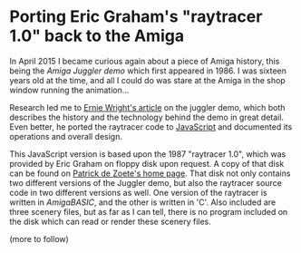 # Porting Eric Graham's "raytracer 1.0" back to the Amiga

In April 2015 I became curious again about a piece of Amiga history, this being the *Amiga Juggler demo* which first appeared in 1986. I was sixteen years old at the time, and all I could do was stare at the Amiga in the shop window running the animation...

Research led me to [Ernie Wright's article](http://www.etwright.org/cghist/juggler.html "The Juggler") on the juggler demo, which both describes the history and the technology behind the demo in great detail. Even better, he ported the raytracer code to [JavaScript](http://www.etwright.org/cghist/juggler_rt.html) and documented its operations and overall design.

This JavaScript version is based upon the 1987 "raytracer 1.0", which was provided by Eric Graham on floppy disk upon request. A copy of that disk can be found on [Patrick de Zoete's home page](https://www.dottyflowers.com/index.html#mozTocId334772). That disk not only contains two different versions of the Juggler demo, but also the raytracer source code in two different versions as well. One version of the raytracer is written in *AmigaBASIC*, and the other is written in 'C'. Also included are three scenery files, but as far as I can tell, there is no program included on the disk which can read or render these scenery files.

(more to follow)